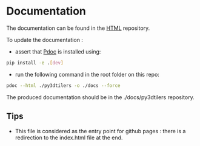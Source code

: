 # Documentation

The documentation can be found in the [HTML](./py3dtilers/index.html) repository.

To update the documentation :

- assert that [Pdoc](https://pypi.org/project/pdoc3/) is installed using:

```bash
pip install -e .[dev]
```

- run the following command in the root folder on this repo:

```bash
pdoc --html ./py3dtilers -o ./docs --force
```

The produced documentation should be in the ./docs/py3dtilers repository.

## Tips

- This file is considered as the entry point for github pages : there is a redirection to the index.html file at the end.

<script>window.onload = function() {
    location.href = "./py3dtilers/index.html";
}</script>
